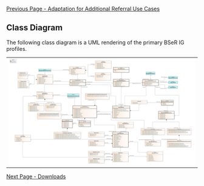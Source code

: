 [Previous Page - Adaptation for Additional Referral Use Cases](AdaptationforAdditionalReferralUseCases.html)

## Class Diagram

The following class diagram is a UML rendering of the primary BSeR IG profiles.

<center><table><tr><td><img src="BSeR FHIR R4 IG.png" style="width:100%"/></td></tr></table></center>

[Next Page - Downloads](Downloads.html)